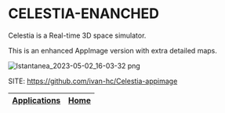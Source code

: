 # CELESTIA-ENANCHED
 
 Celestia is a Real-time 3D space simulator.
 
 This is an enhanced AppImage version with extra detailed maps.
 
 ![Istantanea_2023-05-02_16-03-32 png](https://user-images.githubusercontent.com/88724353/235691609-21c4f609-b162-4c39-ae75-a233a441ec64.jpg)
 
 SITE: https://github.com/ivan-hc/Celestia-appimage

 | [Applications](https://portable-linux-apps.github.io/apps.html) | [Home](https://portable-linux-apps.github.io)
 | --- | --- |
